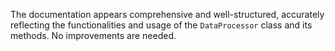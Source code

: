 The documentation appears comprehensive and well-structured, accurately reflecting the functionalities and usage of the `DataProcessor` class and its methods. No improvements are needed.